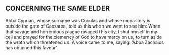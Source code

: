 ## CONCERNING THE SAME ELDER

Abba Cyprian, whose surname was Cuculas and whose monastery is outside the gate of Caesarea, told us this when we went to see him: When that savage and horrendous plague ravaged this city, I shut myself in my cell and prayed for the clemency of God to have mercy on us, to turn aside the wrath which threatened us. A voice came to me, saying: ‘Abba Zachaios has obtained this favour’.

